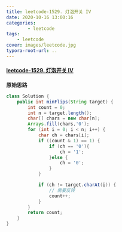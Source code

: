 ```yaml
---
title: leetcode-1529. 灯泡开关 IV
date: 2020-10-16 13:00:16
categories: 
		- leetcode
tags: 
	- leetcode
cover: images/leetcode.jpg
typora-root-url: ..
---
```


#### [leetcode-1529. 灯泡开关 IV](https://leetcode-cn.com/problems/bulb-switcher-iv/)

**原始思路**

```java
class Solution {
    public int minFlips(String target) {
        int count = 0;
        int n = target.length();
        char[] chars = new char[n];
        Arrays.fill(chars,'0');
        for (int i = 0; i < n; i++) {
            char ch = chars[i];
            if ((count & 1) == 1) {
                if (ch == '0'){
                    ch = '1';
                }else {
                    ch = '0';
                }
            }

            if (ch != target.charAt(i)) {
                // 需要反转
                count++;
            }
        }
        return count;
    }
}
```

